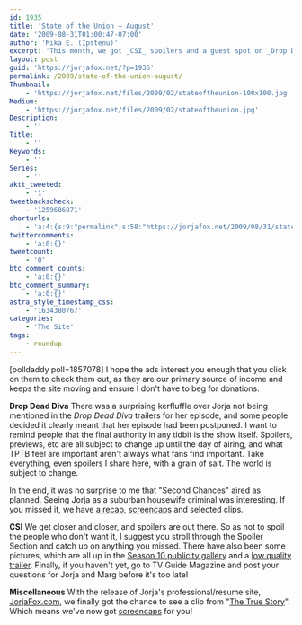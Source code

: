 ```yaml
---
id: 1935
title: 'State of the Union — August'
date: '2009-08-31T01:00:47-07:00'
author: 'Mika E. (Ipstenu)'
excerpt: 'This month, we got _CSI_ spoilers and a guest spot on _Drop Dead Diva_.  Want more? Keep reading! And don''t worry, this post is spoiler-free!'
layout: post
guid: 'https://jorjafox.net/?p=1935'
permalink: /2009/state-of-the-union-august/
Thumbnail:
    - 'https://jorjafox.net/files/2009/02/stateoftheunion-100x100.jpg'
Medium:
    - 'https://jorjafox.net/files/2009/02/stateoftheunion.jpg'
Description:
    - ''
Title:
    - ''
Keywords:
    - ''
Series:
    - ''
aktt_tweeted:
    - '1'
tweetbackscheck:
    - '1259686871'
shorturls:
    - 'a:4:{s:9:"permalink";s:58:"https://jorjafox.net/2009/08/31/state-of-the-union-august/";s:7:"tinyurl";s:26:"http://tinyurl.com/yg9m78t";s:4:"isgd";s:18:"http://is.gd/533Hf";s:5:"bitly";s:20:"http://bit.ly/15pII6";}'
twittercomments:
    - 'a:0:{}'
tweetcount:
    - '0'
btc_comment_counts:
    - 'a:0:{}'
btc_comment_summary:
    - 'a:0:{}'
astra_style_timestamp_css:
    - '1634380767'
categories:
    - 'The Site'
tags:
    - roundup
---
```


<span class="alignright">[polldaddy poll=1857078]</span> I hope the ads interest you enough that you click on them to check them out, as they are our primary source of income and keeps the site moving and ensure I don't have to beg for donations.

**Drop Dead Diva**
There was a surprising kerfluffle over Jorja not being mentioned in the _Drop Dead Diva_ trailers for her episode, and some people decided it clearly meant that her episode had been postponed. I want to remind people that the final authority in any tidbit is the show itself. Spoilers, previews, etc are all subject to change up until the day of airing, and what TPTB feel are important aren't always what fans find important. Take everything, even spoilers I share here, with a grain of salt. The world is subject to change.

In the end, it was no surprise to me that "Second Chances" aired as planned. Seeing Jorja as a suburban housewife criminal was interesting. If you missed it, we have <a href="https://jorjafox.net/wiki/Drop_Dead_Diva">a recap</a>, <a href="https://jorjafox.net/gallery/tv/guest/drop-dead-diva/secondchances/">screencaps</a> and selected clips.

**CSI**
We get closer and closer, and spoilers are out there.  So as not to spoil the people who don't want it, I suggest you stroll through the Spoiler Section and catch up on anything you missed.  There have also been some pictures, which are all up in the <a href="https://jorjafox.net/gallery/tv/csi/pub/s10">Season 10 publicity gallery</a> and a <a href="https://jorjafox.net/2009/08/28/10x01-family-affair-promo-1-bad-quality/">low quality trailer</a>.  Finally, if you haven't yet, go to TV Guide Magazine and post your questions for Jorja and Marg before it's too late!

**Miscellaneous**
With the release of Jorja's professional/resume site, <a href="http://jorjafox.com">JorjaFox.com</a>, we finally got the chance to see a clip from "<a href="https://jorjafox.net/wiki/The_True_Story">The True Story</a>".  Which means we've now got <a href="https://jorjafox.net/gallery/tv/guest/the-true-story/">screencaps</a> for you!
